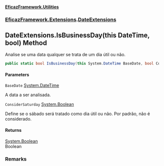 #### [EficazFramework.Utilities](EficazFrameworkUtilities.md 'EficazFramework Utilities')
### [EficazFramework.Extensions](EficazFrameworkUtilities.md#EficazFramework.Extensions 'EficazFramework.Extensions').[DateExtensions](EficazFramework.Extensions/DateExtensions.md 'EficazFramework.Extensions.DateExtensions')

## DateExtensions.IsBusinessDay(this DateTime, bool) Method

Analise se uma data qualquer se trata de um dia útil ou não.

```csharp
public static bool IsBusinessDay(this System.DateTime BaseDate, bool ConsiderSaturday=false);
```
#### Parameters

<a name='EficazFramework.Extensions.DateExtensions.IsBusinessDay(thisSystem.DateTime,bool).BaseDate'></a>

`BaseDate` [System.DateTime](https://docs.microsoft.com/en-us/dotnet/api/System.DateTime 'System.DateTime')

A data a ser analisada.

<a name='EficazFramework.Extensions.DateExtensions.IsBusinessDay(thisSystem.DateTime,bool).ConsiderSaturday'></a>

`ConsiderSaturday` [System.Boolean](https://docs.microsoft.com/en-us/dotnet/api/System.Boolean 'System.Boolean')

Define se o sábado será tratado como dia útil ou não. Por padrão, não é considerado.

#### Returns
[System.Boolean](https://docs.microsoft.com/en-us/dotnet/api/System.Boolean 'System.Boolean')  
Boolean

### Remarks